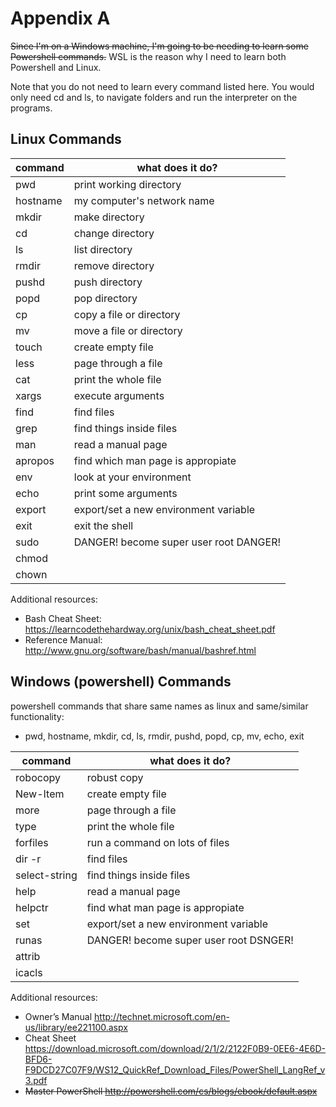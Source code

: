 # Appendix A

~~Since I'm on a Windows machine, I'm going to be needing to learn some Powershell commands.~~
WSL is the reason why I need to learn both Powershell and Linux.

Note that you do not need to learn every command listed here. You would only need cd and ls, to navigate folders and run
the interpreter on the programs.

## Linux Commands
| command | what does it do? |
|-|-|
| pwd | print working directory|
|hostname|my computer's network name|
| mkdir|make directory|
| cd|change directory|
| ls | list directory|
| rmdir|remove directory|
| pushd|push directory|
| popd|pop directory|
| cp|copy a file or directory|
| mv|move a file or directory|
|touch | create empty file|
|less|page through a file|
|cat|print the whole file|
|xargs|execute arguments|
|find|find files|
|grep|find things inside files|
|man|read a manual page|
|apropos|find which man page is appropiate
|env| look at your environment|
|echo|print some arguments
|export|export/set a new environment variable|
| exit|exit the shell|
|sudo|DANGER! become super user root DANGER!|
|chmod||
|chown||

Additional resources:
* Bash Cheat Sheet: https://learncodethehardway.org/unix/bash_cheat_sheet.pdf
* Reference Manual: http://www.gnu.org/software/bash/manual/bashref.html


## Windows (powershell) Commands
powershell commands that share same names as linux and same/similar functionality:
* pwd, hostname, mkdir, cd, ls, rmdir, pushd, popd, cp, mv, echo, exit


|command | what does it do?|
|-|-|
|robocopy|robust copy|
|New-Item| create empty file|
|more|page through a file|
|type|print the whole file|
|forfiles|run a command on lots of files|
|dir -r| find files|
|select-string|find things inside files|
|help|read a manual page|
|helpctr|find what man page is appropiate|
|set|export/set a new environment variable|
|runas|DANGER! become super user root DSNGER!|
|attrib||
|icacls||

Additional resources:
* Owner’s Manual http://technet.microsoft.com/en-us/library/ee221100.aspx
* Cheat Sheet https://download.microsoft.com/download/2/1/2/2122F0B9-0EE6-4E6D-BFD6-F9DCD27C07F9/WS12_QuickRef_Download_Files/PowerShell_LangRef_v3.pdf
* ~~Master PowerShell http://powershell.com/cs/blogs/ebook/default.aspx~~
